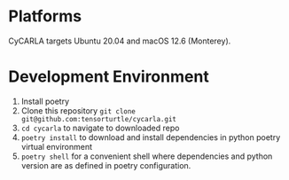 # Platforms

CyCARLA targets Ubuntu 20.04 and macOS 12.6 (Monterey).

# Development Environment

1. Install poetry
2. Clone this repository `git clone git@github.com:tensorturtle/cycarla.git`
3. `cd cycarla` to navigate to downloaded repo
4. `poetry install` to download and install dependencies in python poetry virtual environment
5. `poetry shell` for a convenient shell where dependencies and python version are as defined in poetry configuration.


